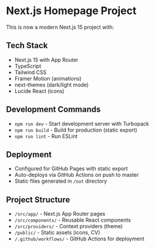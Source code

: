 
# Next.js Homepage Project

This is now a modern Next.js 15 project with:

## Tech Stack
- Next.js 15 with App Router
- TypeScript
- Tailwind CSS
- Framer Motion (animations)
- next-themes (dark/light mode)
- Lucide React (icons)

## Development Commands
- `npm run dev` - Start development server with Turbopack
- `npm run build` - Build for production (static export)
- `npm run lint` - Run ESLint

## Deployment
- Configured for GitHub Pages with static export
- Auto-deploys via GitHub Actions on push to master
- Static files generated in `/out` directory

## Project Structure
- `/src/app/` - Next.js App Router pages
- `/src/components/` - Reusable React components
- `/src/providers/` - Context providers (theme)
- `/public/` - Static assets (icons, CV)
- `/.github/workflows/` - GitHub Actions for deployment